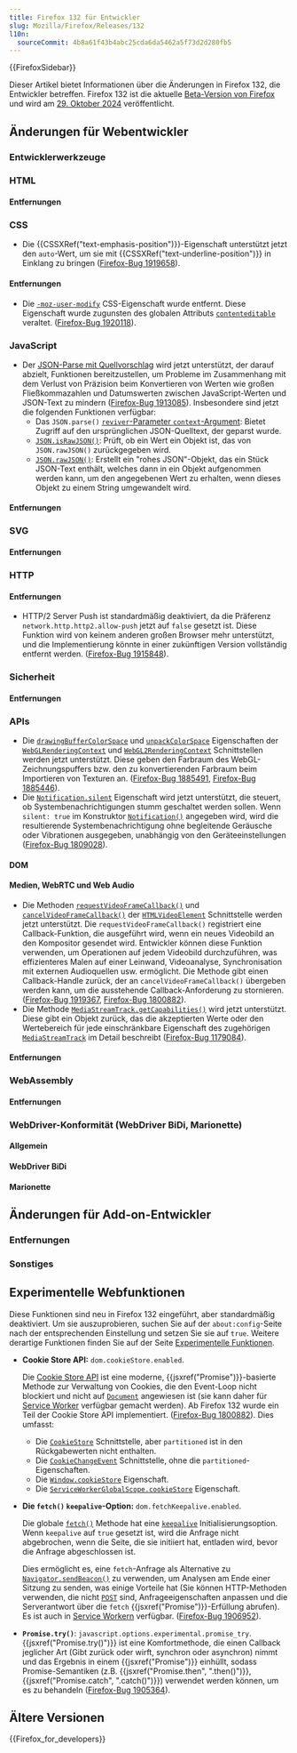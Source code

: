 ```yaml
---
title: Firefox 132 für Entwickler
slug: Mozilla/Firefox/Releases/132
l10n:
  sourceCommit: 4b8a61f43b4abc25cda6da5462a5f73d2d280fb5
---
```


{{FirefoxSidebar}}

Dieser Artikel bietet Informationen über die Änderungen in Firefox 132, die Entwickler betreffen. Firefox 132 ist die aktuelle [Beta-Version von Firefox](https://www.mozilla.org/en-US/firefox/channel/desktop/#beta) und wird am [29. Oktober 2024](https://whattrainisitnow.com/release/?version=132) veröffentlicht.

## Änderungen für Webentwickler

### Entwicklerwerkzeuge

### HTML

#### Entfernungen

### CSS

- Die {{CSSXRef("text-emphasis-position")}}-Eigenschaft unterstützt jetzt den `auto`-Wert, um sie mit {{CSSXRef("text-underline-position")}} in Einklang zu bringen ([Firefox-Bug 1919658](https://bugzil.la/1919658)).

#### Entfernungen

- Die [`-moz-user-modify`](/de/docs/Web/CSS/user-modify) CSS-Eigenschaft wurde entfernt. Diese Eigenschaft wurde zugunsten des globalen Attributs [`contenteditable`](/de/docs/Web/HTML/Global_attributes/contenteditable) veraltet. ([Firefox-Bug 1920118](https://bugzil.la/1920118)).

### JavaScript

- Der [JSON-Parse mit Quellvorschlag](https://github.com/tc39/proposal-json-parse-with-source) wird jetzt unterstützt, der darauf abzielt, Funktionen bereitzustellen, um Probleme im Zusammenhang mit dem Verlust von Präzision beim Konvertieren von Werten wie großen Fließkommazahlen und Datumswerten zwischen JavaScript-Werten und JSON-Text zu mindern ([Firefox-Bug 1913085](https://bugzil.la/1913085)). Insbesondere sind jetzt die folgenden Funktionen verfügbar:
  - Das `JSON.parse()` [`reviver`-Parameter `context`-Argument](/de/docs/Web/JavaScript/Reference/Global_Objects/JSON/parse#the_reviver_parameter): Bietet Zugriff auf den ursprünglichen JSON-Quelltext, der geparst wurde.
  - [`JSON.isRawJSON()`](/de/docs/Web/JavaScript/Reference/Global_Objects/JSON/isRawJSON): Prüft, ob ein Wert ein Objekt ist, das von `JSON.rawJSON()` zurückgegeben wird.
  - [`JSON.rawJSON()`](/de/docs/Web/JavaScript/Reference/Global_Objects/JSON/rawJSON): Erstellt ein "rohes JSON"-Objekt, das ein Stück JSON-Text enthält, welches dann in ein Objekt aufgenommen werden kann, um den angegebenen Wert zu erhalten, wenn dieses Objekt zu einem String umgewandelt wird.

#### Entfernungen

### SVG

#### Entfernungen

### HTTP

#### Entfernungen

- HTTP/2 Server Push ist standardmäßig deaktiviert, da die Präferenz `network.http.http2.allow-push` jetzt auf `false` gesetzt ist.
  Diese Funktion wird von keinem anderen großen Browser mehr unterstützt, und die Implementierung könnte in einer zukünftigen Version vollständig entfernt werden. ([Firefox-Bug 1915848](https://bugzil.la/1915848)).

### Sicherheit

#### Entfernungen

### APIs

- Die [`drawingBufferColorSpace`](/de/docs/Web/API/WebGLRenderingContext/drawingBufferColorSpace) und [`unpackColorSpace`](/de/docs/Web/API/WebGLRenderingContext/unpackColorSpace) Eigenschaften der [`WebGLRenderingContext`](/de/docs/Web/API/WebGLRenderingContext) und [`WebGL2RenderingContext`](/de/docs/Web/API/WebGL2RenderingContext) Schnittstellen werden jetzt unterstützt. Diese geben den Farbraum des WebGL-Zeichnungspuffers bzw. den zu konvertierenden Farbraum beim Importieren von Texturen an. ([Firefox-Bug 1885491](https://bugzil.la/1885491), [Firefox-Bug 1885446](https://bugzil.la/1885446)).
- Die [`Notification.silent`](/de/docs/Web/API/Notification/silent) Eigenschaft wird jetzt unterstützt, die steuert, ob Systembenachrichtigungen stumm geschaltet werden sollen. Wenn `silent: true` im Konstruktor [`Notification()`](/de/docs/Web/API/Notification/Notification) angegeben wird, wird die resultierende Systembenachrichtigung ohne begleitende Geräusche oder Vibrationen ausgegeben, unabhängig von den Geräteeinstellungen ([Firefox-Bug 1809028](https://bugzil.la/1809028)).

#### DOM

#### Medien, WebRTC und Web Audio

- Die Methoden [`requestVideoFrameCallback()`](/de/docs/Web/API/HTMLVideoElement/requestVideoFrameCallback) und [`cancelVideoFrameCallback()`](/de/docs/Web/API/HTMLVideoElement/cancelVideoFrameCallback) der [`HTMLVideoElement`](/de/docs/Web/API/HTMLVideoElement) Schnittstelle werden jetzt unterstützt. Die `requestVideoFrameCallback()` registriert eine Callback-Funktion, die ausgeführt wird, wenn ein neues Videobild an den Kompositor gesendet wird. Entwickler können diese Funktion verwenden, um Operationen auf jedem Videobild durchzuführen, was effizienteres Malen auf einer Leinwand, Videoanalyse, Synchronisation mit externen Audioquellen usw. ermöglicht. Die Methode gibt einen Callback-Handle zurück, der an `cancelVideoFrameCallback()` übergeben werden kann, um die ausstehende Callback-Anforderung zu stornieren. ([Firefox-Bug 1919367](https://bugzil.la/1919367), [Firefox-Bug 1800882](https://bugzil.la/1800882)).
- Die Methode [`MediaStreamTrack.getCapabilities()`](/de/docs/Web/API/MediaStreamTrack/getCapabilities) wird jetzt unterstützt. Diese gibt ein Objekt zurück, das die akzeptierten Werte oder den Wertebereich für jede einschränkbare Eigenschaft des zugehörigen [`MediaStreamTrack`](/de/docs/Web/API/MediaStreamTrack) im Detail beschreibt ([Firefox-Bug 1179084](https://bugzil.la/1179084)).

#### Entfernungen

### WebAssembly

#### Entfernungen

### WebDriver-Konformität (WebDriver BiDi, Marionette)

#### Allgemein

#### WebDriver BiDi

#### Marionette

## Änderungen für Add-on-Entwickler

### Entfernungen

### Sonstiges

## Experimentelle Webfunktionen

Diese Funktionen sind neu in Firefox 132 eingeführt, aber standardmäßig deaktiviert. Um sie auszuprobieren, suchen Sie auf der `about:config`-Seite nach der entsprechenden Einstellung und setzen Sie sie auf `true`. Weitere derartige Funktionen finden Sie auf der Seite [Experimentelle Funktionen](/de/docs/Mozilla/Firefox/Experimental_features).

- **Cookie Store API:** `dom.cookieStore.enabled`.

  Die [Cookie Store API](/de/docs/Web/API/Cookie_Store_API) ist eine moderne, {{jsxref("Promise")}}-basierte Methode zur Verwaltung von Cookies, die den Event-Loop nicht blockiert und nicht auf [`Document`](/de/docs/Web/API/Document) angewiesen ist (sie kann daher für [Service Worker](/de/docs/Web/API/Service_Worker_API) verfügbar gemacht werden). Ab Firefox 132 wurde ein Teil der Cookie Store API implementiert. ([Firefox-Bug 1800882](https://bugzil.la/1800882)). Dies umfasst:

  - Die [`CookieStore`](/de/docs/Web/API/CookieStore) Schnittstelle, aber `partitioned` ist in den Rückgabewerten nicht enthalten.
  - Die [`CookieChangeEvent`](/de/docs/Web/API/CookieChangeEvent) Schnittstelle, ohne die `partitioned`-Eigenschaften.
  - Die [`Window.cookieStore`](/de/docs/Web/API/Window/cookieStore) Eigenschaft.
  - Die [`ServiceWorkerGlobalScope.cookieStore`](/de/docs/Web/API/ServiceWorkerGlobalScope/cookieStore) Eigenschaft.

- **Die `fetch()` `keepalive`-Option:** `dom.fetchKeepalive.enabled`.

  Die globale [`fetch()`](/de/docs/Web/API/Window/fetch) Methode hat eine [`keepalive`](/de/docs/Web/API/RequestInit#keepalive) Initialisierungsoption. Wenn `keepalive` auf `true` gesetzt ist, wird die Anfrage nicht abgebrochen, wenn die Seite, die sie initiiert hat, entladen wird, bevor die Anfrage abgeschlossen ist.

  Dies ermöglicht es, eine `fetch`-Anfrage als Alternative zu [`Navigator.sendBeacon()`](/de/docs/Web/API/Navigator/sendBeacon) zu verwenden, um Analysen am Ende einer Sitzung zu senden, was einige Vorteile hat (Sie können HTTP-Methoden verwenden, die nicht [`POST`](/de/docs/Web/HTTP/Methods/POST) sind, Anfrageeigenschaften anpassen und die Serverantwort über die `fetch` {{jsxref("Promise")}}-Erfüllung abrufen). Es ist auch in [Service Workern](/de/docs/Web/API/Service_Worker_API) verfügbar. ([Firefox-Bug 1906952](https://bugzil.la/1906952)).

- **`Promise.try()`**: <code>javascript.options.experimental.promise_try</code>. {{jsxref("Promise.try()")}} ist eine Komfortmethode, die einen Callback jeglicher Art (Gibt zurück oder wirft, synchron oder asynchron) nimmt und das Ergebnis in einem {{jsxref("Promise")}} einhüllt, sodass Promise-Semantiken (z.B. {{jsxref("Promise.then", ".then()")}}, {{jsxref("Promise.catch", ".catch()")}}) verwendet werden können, um es zu behandeln ([Firefox-Bug 1905364](https://bugzil.la/1905364)).

## Ältere Versionen

{{Firefox_for_developers}}
